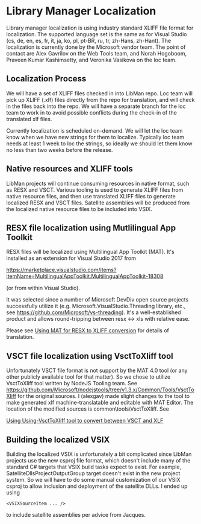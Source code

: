 # Library Manager Localization

Library manager localization is using industry standard XLIFF file format for localization. The supported language set is the same as for Visual Studio (cs, de, en, es, fr, it, ja, ko, pl, pt-BR, ru, tr, zh-Hans, zh-Hant). The localization is currently done by the Microsoft vendor team. The point of contact are Alex Gavrilov on the Web Tools team, and Norah Hogoboom, Praveen Kumar Kashimsetty, and Veronika Vasikova on the loc team.

## Localization Process

We will have a set of XLIFF files checked in into LibMan repo. Loc team will pick up XLIFF (.xlf) files directly from the repo for translation, and will check in the files back into the repo. We will have a separate branch for the loc team to work in to avoid possible conflicts during the check-in of the translated xlf files. 

Currently localization is scheduled on-demand. We will let the loc team know when we have new strings for them to localize. Typically loc team needs at least 1 week to loc the strings, so ideally we should let them know no less than two weeks before the release. 

## Native resources and XLIFF tools

LibMan projects will continue consuming resources in native format, such as RESX and VSCT. Various tooling is used to generate XLIFF files from native resource files, and then use translated XLIFF files to generate localized RESX and VSCT files. Satellite assemblies will be produced from the localized native resource files to be included into VSIX. 

## RESX file localization using Mutlilingual App Toolkit

RESX files will be localized using Multilingual App Toolkit (MAT). It's installed as an extension for Visual Studio 2017 from 

https://marketplace.visualstudio.com/items?itemName=MultilingualAppToolkit.MultilingualAppToolkit-18308

(or from within Visual Studio). 

It was selected since a number of Microsoft DevDiv open source projects successfully utilize it (e.g. Microsoft.VisualStudio.Threading library, etc., see https://github.com/Microsoft/vs-threading). It's a well-established product and allows round-tripping between resx <-> xls with relative ease. 

Please see [Using MAT for RESX to XLIFF conversion](Using-MAT-for-RESX-to-XLIFF-conversion) for details of translation.

## VSCT file localization using VsctToXliff tool

Unfortunately VSCT file format is not support by the MAT 4.0 tool (or any other publicly available tool for that matter). So we chose to utilize VsctToXliff tool written by NodeJS Tooling team. See https://github.com/Microsoft/nodejstools/tree/v1.3.x/Common/Tools/VsctToXliff
 for the original sources. I (alexgav) made slight changes to the tool to make generated xlf machine-translatable and editable with MAT Editor. The location of the modified sources is common\tools\VsctToXliff. See

[Using Using-VsctToXliff tool to convert between VSCT and XLF](Using-VsctToXliff-tool-to-convert-between-VSCT-and-XLF)

## Building the localized VSIX

Building the localized VSIX is unfortunately a bit complicated since LibMan projects use the new csproj file format, which doesn't include many of the standard C# targets that VSIX build tasks expect to exist. For example, SatelliteDllsProjectOutputGroup target doesn't exist in the new project system. So we will have to do some manual customization of our VSIX csproj to allow inclusion and deployment of the satellite DLLs. I ended up using 
```
<VSIXSourceItem ... />
```
to include satellite assemblies per advice from Jacques. 